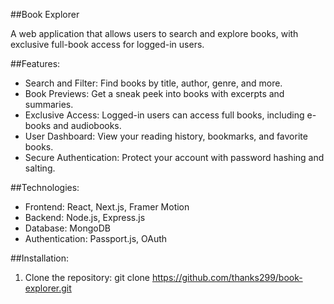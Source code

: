 ##Book Explorer

A web application that allows users to search and explore books, with exclusive full-book access for logged-in users.

##Features:
- Search and Filter: Find books by title, author, genre, and more.
- Book Previews: Get a sneak peek into books with excerpts and summaries.
- Exclusive Access: Logged-in users can access full books, including e-books and audiobooks.
- User Dashboard: View your reading history, bookmarks, and favorite books.
- Secure Authentication: Protect your account with password hashing and salting.

##Technologies:
- Frontend: React, Next.js, Framer Motion
- Backend: Node.js, Express.js
- Database: MongoDB
- Authentication: Passport.js, OAuth

##Installation:
1. Clone the repository: git clone https://github.com/thanks299/book-explorer.git
